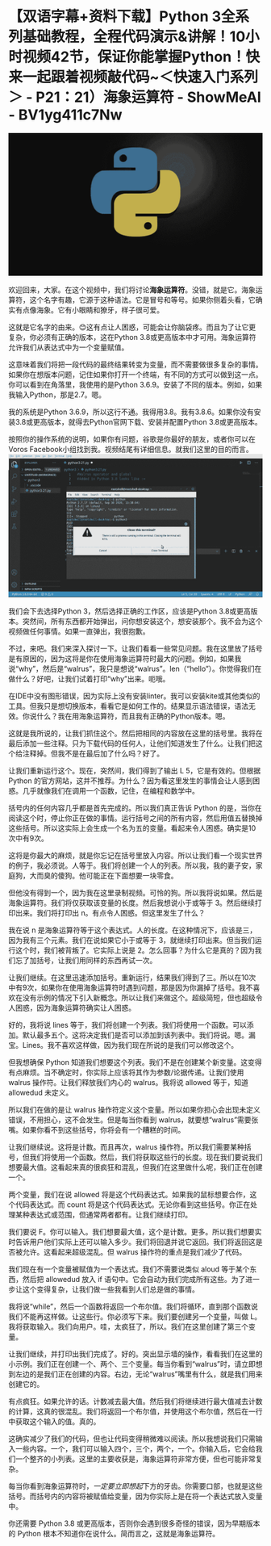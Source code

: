 # 【双语字幕+资料下载】Python 3全系列基础教程，全程代码演示&讲解！10小时视频42节，保证你能掌握Python！快来一起跟着视频敲代码~＜快速入门系列＞ - P21：21）海象运算符 - ShowMeAI - BV1yg411c7Nw

![](img/9da42199d1e55f92d2acdd27f6b5f98c_0.png)

欢迎回来，大家。在这个视频中，我们将讨论**海象运算符**。没错，就是它。海象运算符，这个名字有趣，它源于这种语法。它是冒号和等号。如果你侧着头看，它确实有点像海象。它有小眼睛和獠牙，样子很可爱。

这就是它名字的由来。😊这有点让人困惑，可能会让你脑袋疼。而且为了让它更复杂，你必须有正确的版本，这在Python 3.8或更高版本中才可用。海象运算符允许我们从表达式中为一个变量赋值。

这意味着我们将把一段代码的最终结果转变为变量，而不需要做很多复杂的事情。如果你在想版本问题，记住如果你打开一个终端，有不同的方式可以做到这一点。你可以看到在角落里，我使用的是Python 3.6.9。安装了不同的版本。例如，如果我输入Python，那是2.7。嗯。

我的系统是Python 3.6.9，所以这行不通。我得用3.8。我有3.8.6。如果你没有安装3.8或更高版本，就得去Python官网下载、安装并配置Python 3.8或更高版本。

按照你的操作系统的说明，如果你有问题，谷歌是你最好的朋友，或者你可以在Voros Facebook小组找到我。视频结尾有详细信息。就我们这里的目的而言。![](img/9da42199d1e55f92d2acdd27f6b5f98c_2.png)

我们会下去选择Python 3，然后选择正确的工作区，应该是Python 3.8或更高版本。突然间，所有东西都开始弹出，问你想安装这个，想安装那个。我不会为这个视频做任何事情。如果一直弹出，我很抱歉。

不过，来吧。我们来深入探讨一下。让我们看看一些常见问题。我在这里放了括号是有原因的，因为这将是你在使用海象运算符时最大的问题。例如，如果我说“why”，然后是“walrus”，我只是想说“walrus”。len（“hello”）。你觉得我们在做什么？好吧，让我们试着打印“why”出来。呃哦。

在IDE中没有图形错误，因为实际上没有安装linter。我可以安装kite或其他类似的工具。但我只是想切换版本，看看它是如何工作的。结果显示语法错误，语法无效。你说什么？我在用海象运算符，而且我有正确的Python版本。嗯。

这就是我所说的，让我们抓住这个。然后把相同的内容放在这里的括号里。我将在最后添加一些注释。只为下载代码的任何人，让他们知道发生了什么。让我们把这个给注释掉。但我不是在最后加了什么吗？好了。

让我们重新运行这个。现在，突然间，我们得到了输出 L 5，它是有效的。但根据 Python 的官方网站，这并不推荐。为什么？因为看这里发生的事情会让人感到困惑。几乎就像我们在调用一个函数，记住，在编程和数学中。

括号内的任何内容几乎都是首先完成的。所以我们真正告诉 Python 的是，当你在阅读这个时，停止你正在做的事情。运行括号之间的所有内容，然后用值五替换掉这些括号。所以这实际上会生成一个名为五的变量。看起来令人困惑。确实是10次中有9次。

这将是你最大的麻烦，就是你忘记在括号里放入内容。所以让我们看一个现实世界的例子，我必须说。人等于。我们将创建一个人的列表。所以我，我的妻子安，家庭狗，大而臭的傻狗。他可能正在下面想要一块零食。

但他没有得到一个，因为我在这里录制视频。可怜的狗。所以我将说如果。然后是海象运算符。我们将仅获取该变量的长度。然后我想说小于或等于 3。然后继续打印出来。我们将打印出 n。有点令人困惑。但这里发生了什么？

我在说 n 是海象运算符等于这个表达式。人的长度。在这种情况下，应该是三，因为我有三个元素。我们在说如果它小于或等于 3，就继续打印出来。但当我们运行这个时，我们被背叛了。它实际上说是 2。怎么回事？为什么它是真的？因为我们忘了加括号，让我们用同样的东西再试一次。

让我们继续。在这里迅速添加括号。重新运行，结果我们得到了三。所以在10次中有9次，如果你在使用海象运算符时遇到问题，那是因为你漏掉了括号。我不喜欢在没有示例的情况下引入新概念。所以让我们来做这个。超级简短，但也超级令人困惑，因为海象运算符确实让人困惑。

好的，我将说 lines 等于，我们将创建一个列表。我们将使用一个函数。可以添加。默认最多五个。这将决定我们是否可以添加到该列表中。我们将说。嗯。漏宝。Lines。我不喜欢这样做，因为我们现在所说的是我们可以修改这个。

但我想确保 Python 知道我们想要这个列表。我们不是在创建某个新变量。这变得有点麻烦。当不确定时，你实际上应该将其作为参数/论据传递。让我们使用 walrus 操作符。让我们释放我们内心的 walrus。我将说 allowed 等于，知道 allowedud 未定义。

所以我们在做的是让 walrus 操作符定义这个变量。所以如果你担心会出现未定义错误，不用担心，这不会发生。但是每当你看到 walrus，就要想“walrus”需要张嘴。如果你看不到这些括号，你将会有一个糟糕的时间。

让我们继续说。这将是计数。而且再次，walrus 操作符。所以我们需要某种括号，但我们将使用一个函数。然后，我们将获取这些行的长度。现在我们要说我们想要最大值。这看起来真的很疯狂和混乱，但我们在这里做什么呢，我们正在创建一个。

两个变量，我们在说 allowed 将是这个代码表达式。如果我的鼠标想要合作，这个代码表达式。而 count 将是这个代码表达式。无论你看到这些括号。你正在处理某种表达式或范围，但通常两者都有。让我们继续打印。

我们要说 F。你可以输入。我们想要最大值，这个是计数。更多。所以我们想要实时告诉用户他们实际上还可以输入多少。我们将回退并说它返回。我们将返回这是否被允许。这看起来超级混乱。但 walrus 操作符的重点是我们减少了代码。

我们现在有一个变量被赋值为一个表达式。我们不需要说类似 aloud 等于某个东西，然后把 allowedud 放入 if 语句中。它会自动为我们完成所有这些。为了进一步让这个变得复杂，让我们做一些我看到人们总是做的事情。

我将说“while”，然后一个函数将返回一个布尔值。我们将循环，直到那个函数说我们不能再这样做。让这些行。你必须写下来。我们要创建另一个变量，叫做 L。我将获取输入。我们向用户。哇，太疯狂了，所以。我们在这里创建了第三个变量。

让我们继续，并打印出我们完成了。好的。突出显示墙的操作，看看我们在这里的小示例。我们正在创建一个、两个、三个变量。每当你看到“walrus”时，请立即想到左边的是我们正在创建的内容。右边，无论“walrus”嘴里有什么，就是我们用来创建它的。

有点疯狂。如果允许的话。计数减去最大值。然后我们将继续进行最大值减去计数的计算，这真的很混乱。我们将返回一个布尔值，并使用这个布尔值，然后在一行中获取这个输入的值。真的。

这确实减少了我们的代码，但也让代码变得稍微难以阅读。所以我想说我们只需输入一些内容。一个，我们可以输入四个，三个，两个，一个。你输入后，它会给我们一个整齐的小列表。这里的主要收获是，海象运算符非常方便，但也可能非常复杂。

每当你看到海象运算符时，*一定要立即想起*下方的牙齿。你需要口部，也就是这些括号。而括号内的内容将被赋值给变量，因为你实际上是在将一个表达式放入变量中。

你还需要 Python 3.8 或更高版本，否则你会遇到很多奇怪的错误，因为早期版本的 Python 根本不知道你在说什么。简而言之，这就是海象运算符。
